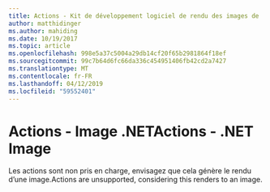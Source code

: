 ```yaml
---
title: Actions - Kit de développement logiciel de rendu des images de .NET
author: matthidinger
ms.author: mahiding
ms.date: 10/19/2017
ms.topic: article
ms.openlocfilehash: 998e5a37c5004a29db14cf20f65b2981864f18ef
ms.sourcegitcommit: 99c7b64d6fc66da336c454951406fb42cd2a7427
ms.translationtype: MT
ms.contentlocale: fr-FR
ms.lasthandoff: 04/12/2019
ms.locfileid: "59552401"
---
```

# <a name="actions---net-image"></a><span data-ttu-id="ac75b-102">Actions - Image .NET</span><span class="sxs-lookup"><span data-stu-id="ac75b-102">Actions - .NET Image</span></span>

<span data-ttu-id="ac75b-103">Les actions sont non pris en charge, envisagez que cela génère le rendu d’une image.</span><span class="sxs-lookup"><span data-stu-id="ac75b-103">Actions are unsupported, considering this renders to an image.</span></span>